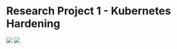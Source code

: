 # Research Project 1 - Kubernetes Hardening
![](https://raw.githubusercontent.com/husseinahmed-dev/Research-Project-1-Kubernetes-Hardening/main/Kubernetes%20Cluster%20Architecture.png?token=GHSAT0AAAAAAB3NCDDOG6IY4BNZAPXRYKQCY5UVAIQ)
![](https://raw.githubusercontent.com/husseinahmed-dev/Research-Project-1-Kubernetes-Hardening/main/Figures/Red-Hat-Openshift-Final.png)
